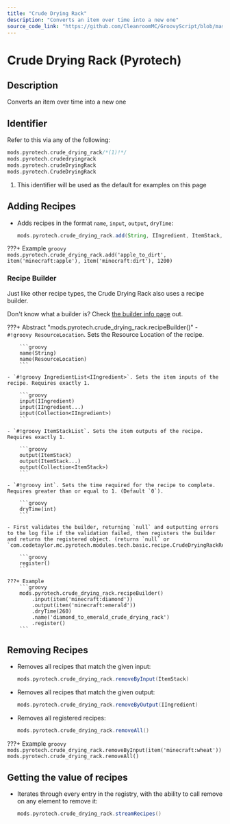 ```yaml
---
title: "Crude Drying Rack"
description: "Converts an item over time into a new one"
source_code_link: "https://github.com/CleanroomMC/GroovyScript/blob/master/src/main/java/com/cleanroommc/groovyscript/compat/mods/pyrotech/CrudeDryingRack.java"
---
```


# Crude Drying Rack (Pyrotech)

## Description

Converts an item over time into a new one

## Identifier

Refer to this via any of the following:

```groovy hl_lines="1"
mods.pyrotech.crude_drying_rack/*(1)!*/
mods.pyrotech.crudedryingrack
mods.pyrotech.crudeDryingRack
mods.pyrotech.CrudeDryingRack
```

1. This identifier will be used as the default for examples on this page

## Adding Recipes

- Adds recipes in the format `name`, `input`, `output`, `dryTime`:

    ```groovy
    mods.pyrotech.crude_drying_rack.add(String, IIngredient, ItemStack, int)
    ```

???+ Example
    ```groovy
    mods.pyrotech.crude_drying_rack.add('apple_to_dirt', item('minecraft:apple'), item('minecraft:dirt'), 1200)
    ```

### Recipe Builder

Just like other recipe types, the Crude Drying Rack also uses a recipe builder.

Don't know what a builder is? Check [the builder info page](../../../groovy/builder.md) out.

???+ Abstract "mods.pyrotech.crude_drying_rack.recipeBuilder()"
    - `#!groovy ResourceLocation`. Sets the Resource Location of the recipe.

        ```groovy
        name(String)
        name(ResourceLocation)
        ```

    - `#!groovy IngredientList<IIngredient>`. Sets the item inputs of the recipe. Requires exactly 1.

        ```groovy
        input(IIngredient)
        input(IIngredient...)
        input(Collection<IIngredient>)
        ```

    - `#!groovy ItemStackList`. Sets the item outputs of the recipe. Requires exactly 1.

        ```groovy
        output(ItemStack)
        output(ItemStack...)
        output(Collection<ItemStack>)
        ```

    - `#!groovy int`. Sets the time required for the recipe to complete. Requires greater than or equal to 1. (Default `0`).

        ```groovy
        dryTime(int)
        ```

    - First validates the builder, returning `null` and outputting errors to the log file if the validation failed, then registers the builder and returns the registered object. (returns `null` or `com.codetaylor.mc.pyrotech.modules.tech.basic.recipe.CrudeDryingRackRecipe`).

        ```groovy
        register()
        ```

    ???+ Example
        ```groovy
        mods.pyrotech.crude_drying_rack.recipeBuilder()
            .input(item('minecraft:diamond'))
            .output(item('minecraft:emerald'))
            .dryTime(260)
            .name('diamond_to_emerald_crude_drying_rack')
            .register()
        ```



## Removing Recipes

- Removes all recipes that match the given input:

    ```groovy
    mods.pyrotech.crude_drying_rack.removeByInput(ItemStack)
    ```

- Removes all recipes that match the given output:

    ```groovy
    mods.pyrotech.crude_drying_rack.removeByOutput(IIngredient)
    ```

- Removes all registered recipes:

    ```groovy
    mods.pyrotech.crude_drying_rack.removeAll()
    ```

???+ Example
    ```groovy
    mods.pyrotech.crude_drying_rack.removeByInput(item('minecraft:wheat'))
    mods.pyrotech.crude_drying_rack.removeAll()
    ```

## Getting the value of recipes

- Iterates through every entry in the registry, with the ability to call remove on any element to remove it:

    ```groovy
    mods.pyrotech.crude_drying_rack.streamRecipes()
    ```
